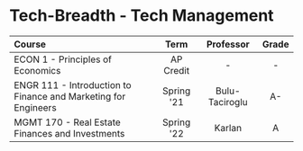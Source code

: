 # Tech-Breadth - Tech Management

| Course                                                       |    Term    |   Professor    | Grade |
| :----------------------------------------------------------- | :--------: | :------------: | :---: |
| ECON 1 - Principles of Economics                             | AP Credit  |       -        |   -   |
| ENGR 111 - Introduction to Finance and Marketing for Engineers | Spring '21 | Bulu-Taciroglu |  A-   |
| MGMT 170 - Real Estate Finances and Investments              | Spring '22 |     Karlan     |   A   |


